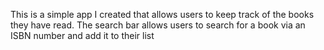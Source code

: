 This is a simple app I created that allows users to keep track of the books they have read.
The search bar allows users to search for a book via an ISBN number and add it to their list